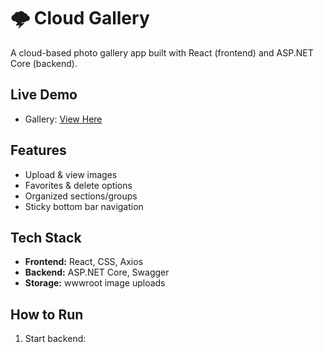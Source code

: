 # 🌩 Cloud Gallery

A cloud-based photo gallery app built with React (frontend) and ASP.NET Core (backend).
## Live Demo
- Gallery: [View Here](https://app.netlify.com/projects/gallery26)
## Features
- Upload & view images
- Favorites & delete options
- Organized sections/groups
- Sticky bottom bar navigation

## Tech Stack
- **Frontend:** React, CSS, Axios
- **Backend:** ASP.NET Core, Swagger
- **Storage:** wwwroot image uploads

## How to Run
1. Start backend:



